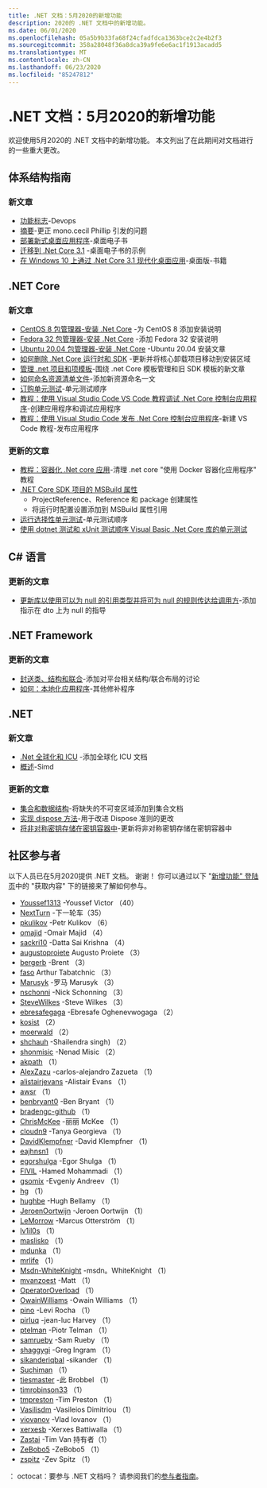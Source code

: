 ```yaml
---
title: .NET 文档：5月2020的新增功能
description: 2020的 .NET 文档中的新增功能。
ms.date: 06/01/2020
ms.openlocfilehash: 05a5b9b33fa68f24cfadfdca1363bce2c2e4b2f3
ms.sourcegitcommit: 358a28048f36a8dca39a9fe6e6ac1f1913acadd5
ms.translationtype: MT
ms.contentlocale: zh-CN
ms.lasthandoff: 06/23/2020
ms.locfileid: "85247812"
---
```

# <a name="net-docs-whats-new-for-may-2020"></a>.NET 文档：5月2020的新增功能

欢迎使用5月2020的 .NET 文档中的新增功能。 本文列出了在此期间对文档进行的一些重大更改。

## <a name="architecture-guides"></a>体系结构指南

### <a name="new-articles"></a>新文章

- [功能标志](../architecture/cloud-native/feature-flags.md)-Devops
- [摘要](../architecture/cloud-native/summary.md)-更正 mono.cecil Phillip 引发的问题
- [部署新式桌面应用程序](../architecture/modernize-desktop/deploy-modern-applications.md)-桌面电子书
- [迁移到 .Net Core 3.1](../architecture/modernize-desktop/example-migration-core.md) -桌面电子书的示例
- [在 Windows 10 上通过 .Net Core 3.1 现代化桌面应用](../architecture/modernize-desktop/index.md)-桌面版-书籍

## <a name="net-core"></a>.NET Core

### <a name="new-articles"></a>新文章

- [CentOS 8 包管理器-安装 .Net Core](../core/install/linux-package-manager-centos8.md) -为 CentOS 8 添加安装说明
- [Fedora 32 包管理器-安装 .Net Core](../core/install/linux-package-manager-fedora32.md) -添加 Fedora 32 安装说明
- [Ubuntu 20.04 包管理器-安装 .Net Core](../core/install/linux-package-manager-ubuntu-2004.md) -Ubuntu 20.04 安装文章
- [如何删除 .Net Core 运行时和 SDK](../core/install/remove-runtime-sdk-versions.md) -更新并将核心卸载项目移动到安装区域
- [管理 .net 项目和项模板](../core/install/templates.md)-围绕 .net Core 模板管理和旧 SDK 模板的新文章
- [如何命名资源清单文件](../core/resources/manifest-file-names.md)-添加新资源命名一文
- [订购单元测试](../core/testing/order-unit-tests.md)-单元测试顺序
- [教程：使用 Visual Studio Code VS Code 教程调试 .Net Core 控制台应用程序](../core/tutorials/debugging-with-visual-studio-code.md)-创建应用程序和调试应用程序
- [教程：使用 Visual Studio Code 发布 .Net Core 控制台应用程序](../core/tutorials/publishing-with-visual-studio-code.md)-新建 VS Code 教程-发布应用程序

### <a name="updated-articles"></a>更新的文章

- [教程：容器化 .Net core 应用](../core/docker/build-container.md)-清理 .net core "使用 Docker 容器化应用程序" 教程
- [.NET Core SDK 项目的 MSBuild 属性](../core/project-sdk/msbuild-props.md)
  - ProjectReference、Reference 和 package 创建属性
  - 将运行时配置设置添加到 MSBuild 属性引用
- [运行选择性单元测试](../core/testing/selective-unit-tests.md)-单元测试顺序
- [使用 dotnet 测试和 xUnit 测试顺序 Visual Basic .Net Core 库的单元测试](../core/testing/unit-testing-visual-basic-with-dotnet-test.md)

## <a name="c-language"></a>C# 语言

### <a name="updated-articles"></a>更新的文章

- [更新库以使用可以为 null 的引用类型并将可为 null 的规则传达给调用方](../csharp/nullable-migration-strategies.md)-添加指示在 dto 上为 null 的指导

## <a name="net-framework"></a>.NET Framework

### <a name="updated-articles"></a>更新的文章

- [封送类、结构和联合](../framework/interop/marshaling-classes-structures-and-unions.md)-添加对平台相关结构/联合布局的讨论
- [如何：本地化应用程序](../framework/wpf/advanced/how-to-localize-an-application.md)-其他修补程序

## <a name="net"></a>.NET

### <a name="new-articles"></a>新文章

- [.Net 全球化和 ICU](../standard/globalization-localization/globalization-icu.md) -添加全球化 ICU 文档
- [概述](../standard/simd.md)-Simd

### <a name="updated-articles"></a>更新的文章

- [集合和数据结构](../standard/collections/index.md)-将缺失的不可变区域添加到集合文档
- [实现 dispose 方法](../standard/garbage-collection/implementing-dispose.md)-用于改进 Dispose 准则的更改
- [将非对称密钥存储在密钥容器中](../standard/security/how-to-store-asymmetric-keys-in-a-key-container.md)-更新将非对称密钥存储在密钥容器中

## <a name="community-contributors"></a>社区参与者

以下人员已在5月2020提供 .NET 文档。 谢谢！ 你可以通过以下 "[新增功能" 登陆页](index.yml)中的 "获取内容" 下的链接来了解如何参与。

- [Youssef1313](https://github.com/Youssef1313) -Youssef Victor （40）
- [NextTurn](https://github.com/NextTurn) -下一轮车（35）
- [pkulikov](https://github.com/pkulikov) -Petr Kulikov （6）
- [omajid](https://github.com/omajid) -Omair Majid （4）
- [sackri10](https://github.com/sackri10) -Datta Sai Krishna （4）
- [augustoproiete](https://github.com/augustoproiete) Augusto Proiete （3）
- [bergerb](https://github.com/bergerb) -Brent （3）
- [faso](https://github.com/faso) Arthur Tabatchnic （3）
- [Marusyk](https://github.com/Marusyk) -罗马 Marusyk （3）
- [nschonni](https://github.com/nschonni) -Nick Schonning （3）
- [SteveWilkes](https://github.com/SteveWilkes) -Steve Wilkes （3）
- [ebresafegaga](https://github.com/ebresafegaga) -Ebresafe Oghenevwogaga （2）
- [kosist](https://github.com/kosist) （2）
- [moerwald](https://github.com/moerwald) （2）
- [shchauh](https://github.com/shchauh) -Shailendra singh) （2）
- [shonmisic](https://github.com/shonmisic) -Nenad Misic （2）
- [akpath](https://github.com/akpath) （1）
- [AlexZazu](https://github.com/AlexZazu) -carlos-alejandro Zazueta （1）
- [alistairjevans](https://github.com/alistairjevans) -Alistair Evans （1）
- [awsr](https://github.com/awsr) （1）
- [benbryant0](https://github.com/benbryant0) -Ben Bryant （1）
- [bradengc-github](https://github.com/bradengc-github) （1）
- [ChrisMcKee](https://github.com/ChrisMcKee) -丽丽 McKee （1）
- [cloudn9](https://github.com/cloudn9) -Tanya Georgieva （1）
- [DavidKlempfner](https://github.com/DavidKlempfner) -David Klempfner （1）
- [eajhnsn1](https://github.com/eajhnsn1) （1）
- [egorshulga](https://github.com/egorshulga) -Egor Shulga （1）
- [FIVIL](https://github.com/FIVIL) -Hamed Mohammadi （1）
- [gsomix](https://github.com/gsomix) -Evgeniy Andreev （1）
- [hg](https://github.com/hg) （1）
- [hughbe](https://github.com/hughbe) -Hugh Bellamy （1）
- [JeroenOortwijn](https://github.com/JeroenOortwijn) -Jeroen Oortwijn （1）
- [LeMorrow](https://github.com/LeMorrow) -Marcus Otterström （1）
- [lv1il0s](https://github.com/lv1il0s) （1）
- [maslisko](https://github.com/maslisko) （1）
- [mdunka](https://github.com/mdunka) （1）
- [mrlife](https://github.com/mrlife) （1）
- [Msdn-WhiteKnight](https://github.com/MSDN-WhiteKnight) -msdn。WhiteKnight （1）
- [mvanzoest](https://github.com/mvanzoest) -Matt （1）
- [OperatorOverload](https://github.com/OperatorOverload) （1）
- [OwainWilliams](https://github.com/OwainWilliams) -Owain Williams （1）
- [pino](https://github.com/pino) -Levi Rocha （1）
- [pirluq](https://github.com/pirluq) -jean-luc Harvey （1）
- [ptelman](https://github.com/ptelman) -Piotr Telman （1）
- [samrueby](https://github.com/samrueby) -Sam Rueby （1）
- [shaggygi](https://github.com/shaggygi) -Greg Ingram （1）
- [sikanderiqbal](https://github.com/sikanderiqbal) -sikander （1）
- [Suchiman](https://github.com/Suchiman) （1）
- [tiesmaster](https://github.com/tiesmaster) -此 Brobbel （1）
- [timrobinson33](https://github.com/timrobinson33) （1）
- [tmpreston](https://github.com/tmpreston) -Tim Preston （1）
- [Vasilisdm](https://github.com/Vasilisdm) -Vasileios Dimitriou （1）
- [viovanov](https://github.com/viovanov) -Vlad Iovanov （1）
- [xerxesb](https://github.com/xerxesb) -Xerxes Battiwalla （1）
- [Zastai](https://github.com/Zastai) -Tim Van 持有者（1）
- [ZeBobo5](https://github.com/ZeBobo5) -ZeBobo5 （1）
- [zspitz](https://github.com/zspitz) -Zev Spitz （1）

： octocat：要参与 .NET 文档吗？ 请参阅我们的[参与者指南](https://docs.microsoft.com/contribute/dotnet/dotnet-contribute)。
